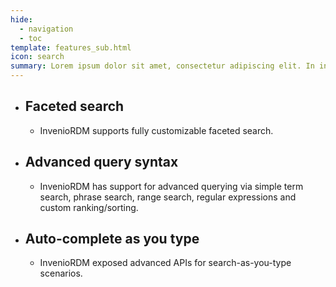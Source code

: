 ```yaml
---
hide:
  - navigation
  - toc
template: features_sub.html
icon: search
summary: Lorem ipsum dolor sit amet, consectetur adipiscing elit. In interdum tellus vitae felis placerat cursus. Maecenas venenatis semper volutpat.
---
```


- ## Faceted search
    - InvenioRDM supports fully customizable faceted search.

- ## Advanced query syntax
    - InvenioRDM has support for advanced querying via
  simple term search, phrase search, range search, regular expressions and
  custom ranking/sorting.

- ## Auto-complete as you type
    - InvenioRDM exposed advanced APIs for
  search-as-you-type scenarios.
